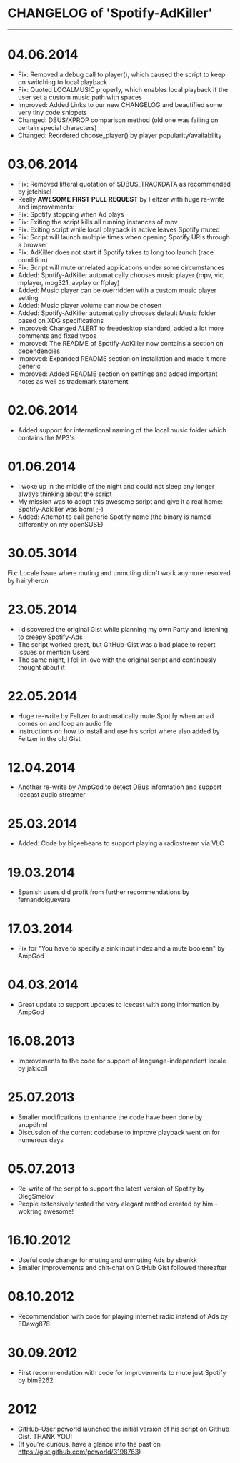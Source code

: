 # CHANGELOG of 'Spotify-AdKiller'
--------------------------------

# 04.06.2014

* Fix: Removed a debug call to player(), which caused the script to keep on switching to local playback
* Fix: Quoted LOCALMUSIC properly, which enables local playback if the user set a custom music path with spaces
* Improved: Added Links to our new CHANGELOG and beautified some very tiny code snippets
* Changed: DBUS/XPROP comparison method (old one was failing on certain special characters)
* Changed: Reordered choose_player() by player popularity/availability

# 03.06.2014

* Fix: Removed litteral quotation of $DBUS_TRACKDATA as recommended by jetchisel
* Really **AWESOME FIRST PULL REQUEST** by Feltzer with huge re-write and improvements:
* Fix: Spotify stopping when Ad plays
* Fix: Exiting the script kills all running instances of mpv
* Fix: Exiting script while local playback is active leaves Spotify muted
* Fix: Script will launch multiple times when opening Spotify URIs through a browser
* Fix: AdKiller does not start if Spotify takes to long too launch (race condition)
* Fix: Script will mute unrelated applications under some circumstances
* Added: Spotify-AdKiller automatically chooses music player (mpv, vlc, mplayer, mpg321, avplay or ffplay)
* Added: Music player can be overridden with a custom music player setting
* Added: Music player volume can now be chosen
* Added: Spotify-AdKiller automatically chooses default Music folder based on XDG specifications
* Improved: Changed ALERT to freedesktop standard, added a lot more comments and fixed typos
* Improved: The README of Spotify-AdKiller now contains a section on dependencies
* Improved: Expanded README section on installation and made it more generic
* Improved: Added README section on settings and added important notes as well as trademark statement

# 02.06.2014

* Added support for international naming of the local music folder which contains the MP3's

# 01.06.2014

* I woke up in the middle of the night and could not sleep any longer always thinking about the script
* My mission was to adopt this awesome script and give it a real home: Spotify-Adkiller was born! ;-)
* Added: Attempt to call generic Spotify name (the binary is named differently on my openSUSE)

# 30.05.3014

Fix: Locale Issue where muting and unmuting didn't work anymore resolved by hairyheron

# 23.05.2014

* I discovered the original Gist while planning my own Party and listening to creepy Spotify-Ads
* The script worked great, but GitHub-Gist was a bad place to report Issues or mention Users
* The same night, I fell in love with the original script and continously thought about it

# 22.05.2014

* Huge re-write by Feltzer to automatically mute Spotify when an ad comes on and loop an audio file
* Instructions on how to install and use his script where also added by Feltzer in the old Gist

# 12.04.2014

* Another re-write by AmpGod to detect DBus information and support icecast audio streamer

# 25.03.2014

* Added: Code by bigeebeans to support playing a radiostream via VLC

# 19.03.2014

* Spanish users did profit from further recommendations by fernandolguevara

# 17.03.2014

* Fix for "You have to specify a sink input index and a mute boolean" by AmpGod

# 04.03.2014

* Great update to support updates to icecast with song information by AmpGod

# 16.08.2013

* Improvements to the code for support of language-independent locale by jakicoll

# 25.07.2013

* Smaller modifications to enhance the code have been done by anupdhml
* Discussion of the current codebase to improve playback went on for numerous days

# 05.07.2013

* Re-write of the script to support the latest version of Spotify by OlegSmelov
* People extensively tested the very elegant method created by him - wokring awesome!

# 16.10.2012

* Useful code change for muting and unmuting Ads by sbenkk
* Smaller improvements and chit-chat on GitHub Gist followed thereafter

# 08.10.2012

* Recommendation with code for playing internet radio instead of Ads by EDawg878

# 30.09.2012

* First recommendation with code for improvements to mute just Spotify by bim9262

# 2012

* GitHub-User pcworld launched the initial version of his script on GitHub Gist. THANK YOU!
* (If you're curious, have a glance into the past on https://gist.github.com/pcworld/3198763)
